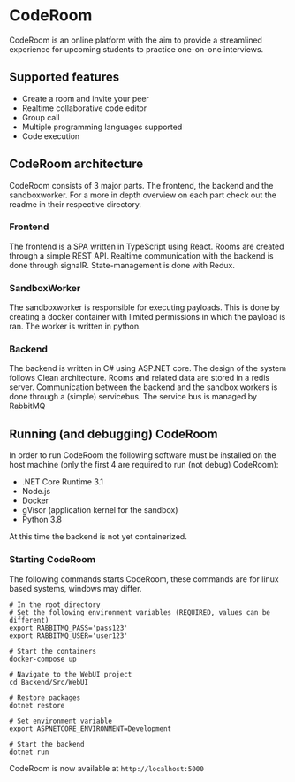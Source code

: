 # CodeRoom

CodeRoom is an online platform with the aim to provide a streamlined experience for upcoming students to practice one-on-one interviews.

## Supported features

- Create a room and invite your peer
- Realtime collaborative code editor
- Group call
- Multiple programming languages supported
- Code execution

## CodeRoom architecture

CodeRoom consists of 3 major parts. The frontend, the backend and the sandboxworker. For a more in depth overview on each part check out the readme in their respective directory.

### Frontend

The frontend is a SPA written in TypeScript using React. Rooms are created through a simple REST API. Realtime communication with the backend is done through signalR. State-management is done with Redux.

### SandboxWorker

The sandboxworker is responsible for executing payloads. This is done by creating a docker container with limited permissions in which the payload is ran. The worker is written in python.

### Backend

The backend is written in C# using ASP.NET core. The design of the system follows Clean architecture. Rooms and related data are stored in a redis server. Communication between the backend and the sandbox workers is done through a (simple) servicebus. The service bus is managed by RabbitMQ

## Running (and debugging) CodeRoom

In order to run CodeRoom the following software must be installed on the host machine (only the first 4 are required to run (not debug) CodeRoom):

- .NET Core Runtime 3.1
- Node.js
- Docker
- gVisor (application kernel for the sandbox)
- Python 3.8

At this time the backend is not yet containerized.

### Starting CodeRoom

The following commands starts CodeRoom, these commands are for linux based systems, windows may differ.

```
# In the root directory
# Set the following environment variables (REQUIRED, values can be different)
export RABBITMQ_PASS='pass123'
export RABBITMQ_USER='user123'

# Start the containers
docker-compose up

# Navigate to the WebUI project
cd Backend/Src/WebUI

# Restore packages
dotnet restore

# Set environment variable
export ASPNETCORE_ENVIRONMENT=Development

# Start the backend
dotnet run
```

CodeRoom is now available at `http://localhost:5000`

